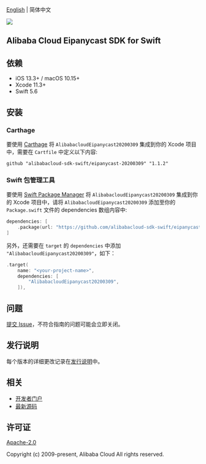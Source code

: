 [English](README.md) | 简体中文

![](https://aliyunsdk-pages.alicdn.com/icons/AlibabaCloud.svg)

## Alibaba Cloud Eipanycast SDK for Swift

## 依赖

- iOS 13.3+ / macOS 10.15+
- Xcode 11.3+
- Swift 5.6

## 安装

### Carthage

要使用 [Carthage](https://github.com/Carthage/Carthage) 将 `AlibabacloudEipanycast20200309` 集成到你的 Xcode 项目中，需要在 `Cartfile` 中定义以下内容:

```ogdl
github "alibabacloud-sdk-swift/eipanycast-20200309" "1.1.2"
```

### Swift 包管理工具

要使用 [Swift Package Manager](https://swift.org/package-manager/) 将 `AlibabacloudEipanycast20200309` 集成到你的 Xcode 项目中，请将 `AlibabacloudEipanycast20200309` 添加至你的 `Package.swift` 文件的 dependencies 数组内容中:

```swift
dependencies: [
    .package(url: "https://github.com/alibabacloud-sdk-swift/eipanycast-20200309.git", from: "1.1.2")
]
```

另外，还需要在 `target` 的 `dependencies` 中添加 `"AlibabacloudEipanycast20200309"`，如下：

```swift
.target(
    name: "<your-project-name>",
    dependencies: [
        "AlibabacloudEipanycast20200309",
    ]),
```

## 问题

[提交 Issue](https://github.com/alibabacloud-sdk-swift/eipanycast-20200309/issues/new)，不符合指南的问题可能会立即关闭。

## 发行说明

每个版本的详细更改记录在[发行说明](./ChangeLog.txt)中。

## 相关

* [开发者门户](https://next.api.aliyun.com/home)
* [最新源码](https://github.com/alibabacloud-sdk-swift/eipanycast-20200309)

## 许可证

[Apache-2.0](http://www.apache.org/licenses/LICENSE-2.0)

Copyright (c) 2009-present, Alibaba Cloud All rights reserved.
